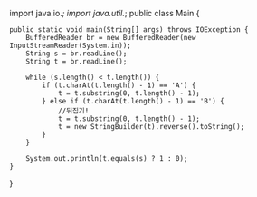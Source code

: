 import java.io.*;
import java.util.*;
public class Main {

    public static void main(String[] args) throws IOException {
        BufferedReader br = new BufferedReader(new InputStreamReader(System.in));
        String s = br.readLine();
        String t = br.readLine();

        while (s.length() < t.length()) {
            if (t.charAt(t.length() - 1) == 'A') {
                t = t.substring(0, t.length() - 1);
            } else if (t.charAt(t.length() - 1) == 'B') {
                //뒤집기!
                t = t.substring(0, t.length() - 1);
                t = new StringBuilder(t).reverse().toString();
            }
        }

        System.out.println(t.equals(s) ? 1 : 0);
    }
}
